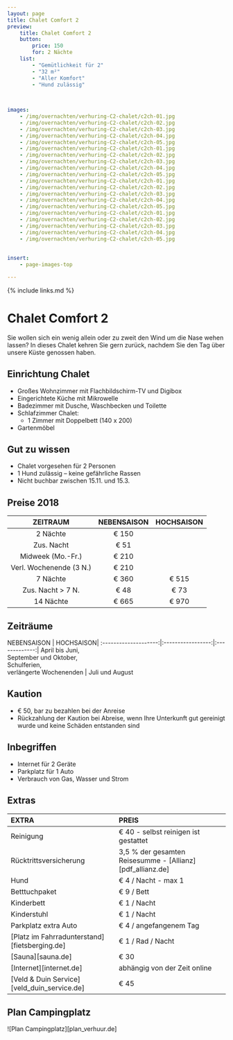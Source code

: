 ```yaml
---
layout: page
title: Chalet Comfort 2 
preview: 
    title: Chalet Comfort 2
    button:
        price: 150
        for: 2 Nächte
    list:
        - "Gemütlichkeit für 2"
        - "32 m²"
        - "Aller Komfort"
        - "Hund zulässig"
       
       

images:
    - /img/overnachten/verhuring-C2-chalet/c2ch-01.jpg
    - /img/overnachten/verhuring-C2-chalet/c2ch-02.jpg
    - /img/overnachten/verhuring-C2-chalet/c2ch-03.jpg
    - /img/overnachten/verhuring-C2-chalet/c2ch-04.jpg
    - /img/overnachten/verhuring-C2-chalet/c2ch-05.jpg
    - /img/overnachten/verhuring-C2-chalet/c2ch-01.jpg
    - /img/overnachten/verhuring-C2-chalet/c2ch-02.jpg
    - /img/overnachten/verhuring-C2-chalet/c2ch-03.jpg
    - /img/overnachten/verhuring-C2-chalet/c2ch-04.jpg
    - /img/overnachten/verhuring-C2-chalet/c2ch-05.jpg
    - /img/overnachten/verhuring-C2-chalet/c2ch-01.jpg
    - /img/overnachten/verhuring-C2-chalet/c2ch-02.jpg
    - /img/overnachten/verhuring-C2-chalet/c2ch-03.jpg
    - /img/overnachten/verhuring-C2-chalet/c2ch-04.jpg
    - /img/overnachten/verhuring-C2-chalet/c2ch-05.jpg
    - /img/overnachten/verhuring-C2-chalet/c2ch-01.jpg
    - /img/overnachten/verhuring-C2-chalet/c2ch-02.jpg
    - /img/overnachten/verhuring-C2-chalet/c2ch-03.jpg
    - /img/overnachten/verhuring-C2-chalet/c2ch-04.jpg
    - /img/overnachten/verhuring-C2-chalet/c2ch-05.jpg
    
    
insert:
    - page-images-top

---
```


{% include links.md %}

# Chalet Comfort 2 

Sie wollen sich ein wenig allein oder zu zweit den Wind um die Nase wehen lassen? In dieses Chalet kehren Sie gern zurück, nachdem Sie den Tag über unsere Küste genossen haben.

## Einrichtung Chalet

- Großes Wohnzimmer mit Flachbildschirm-TV und Digibox
- Eingerichtete Küche mit Mikrowelle
- Badezimmer mit Dusche, Waschbecken und Toilette
- Schlafzimmer Chalet:
    - 1 Zimmer mit Doppelbett (140 x 200)
- Gartenmöbel
    
## Gut zu wissen

- Chalet vorgesehen für 2 Personen
- 1 Hund zulässig – keine gefährliche Rassen
- Nicht buchbar zwischen 15.11. und 15.3.

## Preise 2018

ZEITRAUM               |NEBENSAISON   | HOCHSAISON   |
:---------------------:|:------------:|:------------:|
2 Nächte              |€ 150        |              |    
Zus. Nacht            |€ 51          |              |
Midweek (Mo.-Fr.)      |€ 210         |              |
Verl. Wochenende (3 N.) |€ 210         |              |
7 Nächte              |€ 360         |€ 515        | 
Zus. Nacht > 7 N.       |€ 48          |€ 73         | 
14 Nächte             |€ 665         |€ 970         | 

## Zeiträume

NEBENSAISON      |    HOCHSAISON|
:--------------------:|:-----------------:|:-------------:|
 April bis Juni, <br>September und Oktober, <br>Schulferien, <br>verlängerte Wochenenden  | Juli und August

## Kaution

- € 50, bar zu bezahlen bei der Anreise
- Rückzahlung der Kaution bei Abreise, wenn Ihre Unterkunft gut gereinigt wurde und keine Schäden entstanden sind

## Inbegriffen
- Internet für 2 Geräte
- Parkplatz für 1 Auto
- Verbrauch von Gas, Wasser und Strom 


## Extras

EXTRA               | PREIS 
:-------------------|:-----------|
Reinigung          | € 40 - selbst reinigen ist gestattet
Rücktrittsversicherung| 3,5 % der gesamten Reisesumme - [Allianz][pdf_allianz.de] 
Hund                | € 4 / Nacht - max 1
Betttuchpaket         | € 9 / Bett
Kinderbett           | € 1 / Nacht
Kinderstuhl         | € 1 / Nacht
Parkplatz extra Auto  | € 4 / angefangenem Tag
[Platz im Fahrradunterstand][fietsberging.de]| € 1 / Rad / Nacht
[Sauna][sauna.de]   | € 30
[Internet][internet.de]| abhängig von der Zeit online
[Veld & Duin Service][veld_duin_service.de]| € 45


## Plan Campingplatz

![Plan Campingplatz][plan_verhuur.de]